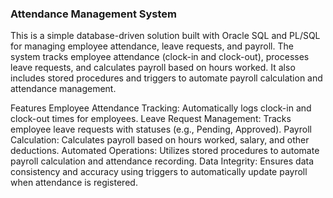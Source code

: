 ### Attendance Management System

This is a simple database-driven solution built with Oracle SQL and PL/SQL for managing employee attendance, 
leave requests, and payroll. The system tracks employee attendance (clock-in and clock-out), processes leave requests, and calculates 
payroll based on hours worked. It also includes stored procedures and triggers to automate payroll calculation and attendance management.

Features
Employee Attendance Tracking: Automatically logs clock-in and clock-out times for employees.
Leave Request Management: Tracks employee leave requests with statuses (e.g., Pending, Approved).
Payroll Calculation: Calculates payroll based on hours worked, salary, and other deductions.
Automated Operations: Utilizes stored procedures to automate payroll calculation and attendance recording.
Data Integrity: Ensures data consistency and accuracy using triggers to automatically update payroll when attendance is registered.
